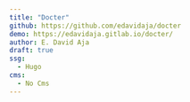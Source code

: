 ```yaml
---
title: "Docter"
github: https://github.com/edavidaja/docter
demo: https://edavidaja.gitlab.io/docter/
author: E. David Aja
draft: true
ssg:
  - Hugo
cms:
  - No Cms
---
```

